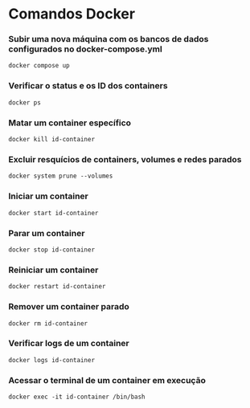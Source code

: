 # Comandos Docker 

### Subir uma nova máquina com os bancos de dados configurados no docker-compose.yml
```
docker compose up
```

### Verificar o status e os ID dos containers
```
docker ps
```

### Matar um container específico
```
docker kill id-container
```

### Excluir resquícios de containers, volumes e redes parados
```
docker system prune --volumes
```

### Iniciar um container
```
docker start id-container
```

### Parar um container
```
docker stop id-container
```

### Reiniciar um container
```
docker restart id-container
```

### Remover um container parado
```
docker rm id-container
```

### Verificar logs de um container
```
docker logs id-container
```

### Acessar o terminal de um container em execução
```
docker exec -it id-container /bin/bash
```
